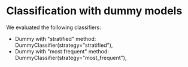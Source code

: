 # Classification with dummy models

We evaluated the following classifiers:
- Dummy with "stratified" method: DummyClassifier(strategy="stratified"),
- Dummy with "most frequent" method: DummyClassifier(strategy="most_frequent"),
